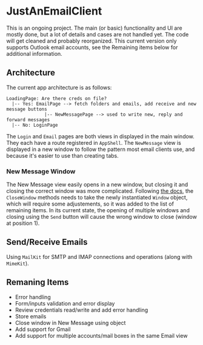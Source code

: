 # JustAnEmailClient

This is an ongoing project. The main (or basic) functionality and UI are mostly done, but a lot of details and cases are not handled yet. The code will get cleaned and probably reorganized.
This current version only supports Outlook email accounts, see the Remaining items below for additional information.

## Architecture
The current app architecture is as follows:
```
LoadingPage: Are there creds on file?
  |-- Yes: EmailPage --> fetch folders and emails, add receive and new message buttons
              |-- NewMessagePage --> used to write new, reply and forward messages
  |-- No: LoginPage 
```
The `Login` and `Email` pages are both views in displayed in the main window. They each have a route registered in `AppShell`. The `NewMessage` view is displayed in a new window to follow the pattern most email clients use, and because it's easier to use than creating tabs. 
### New Message Window
The New Message view easily opens in a new window, but closing it and closing the correct window was more complicated. Following [the docs](https://learn.microsoft.com/en-us/dotnet/maui/fundamentals/windows#multi-window-support), the `CloseWindow` methods needs to take the newly instantiated `Window` object, which will require some adjustements, so it was added to the list of remaining items. In its current state, the opening of multiple windows and closing using the `Send` button will cause the wrong window to close (window at position 1).

## Send/Receive Emails
Using `MailKit` for SMTP and IMAP connections and operations (along with `MimeKit`).

## Remaning Items
- Error handling
- Form/inputs validation and error display
- Review credentials read/write and add error handling
- Store emails
- Close window in New Message using object
- Add support for Gmail
- Add support for multiple accounts/mail boxes in the same Email view
